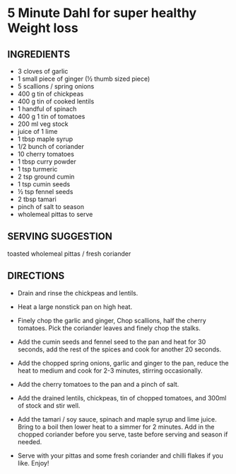 # 5 Minute Dahl for super healthy Weight loss

## INGREDIENTS
- 3 cloves of garlic
- 1 small piece of ginger (½ thumb sized piece)
- 5 scallions / spring onions
- 400 g tin of chickpeas
- 400 g tin of cooked lentils
- 1 handful of spinach
- 400 g 1 tin of tomatoes
- 200 ml veg stock
- juice of 1 lime
- 1 tbsp maple syrup
- 1/2 bunch of coriander
- 10 cherry tomatoes
- 1 tbsp curry powder
- 1 tsp turmeric
- 2 tsp ground cumin
- 1 tsp cumin seeds
- ½ tsp fennel seeds
- 2 tbsp tamari
- pinch of salt to season
- wholemeal pittas to serve

## SERVING SUGGESTION
 toasted wholemeal pittas / fresh coriander

## DIRECTIONS
- Drain and rinse the chickpeas and lentils.

- Heat a large nonstick pan on high heat.

- Finely chop the garlic and ginger, Chop scallions, half the cherry tomatoes. Pick the coriander leaves and finely chop the stalks.

- Add the cumin seeds and fennel seed to the pan and heat for 30 seconds, add the rest of the spices and cook for another 20 seconds.

- Add the chopped spring onions, garlic and ginger to the pan, reduce the heat to medium and cook for 2-3 minutes, stirring occasionally.

- Add the cherry tomatoes to the pan and a pinch of salt.

- Add the drained lentils, chickpeas, tin of chopped tomatoes, and 300ml of stock and stir well.

- Add the tamari / soy sauce, spinach and maple syrup and lime juice. Bring to a boil then lower heat to a simmer for 2 minutes. Add in the chopped coriander before you serve, taste before serving and season if needed.

- Serve with your pittas and some fresh coriander and chilli flakes if you like. Enjoy!

